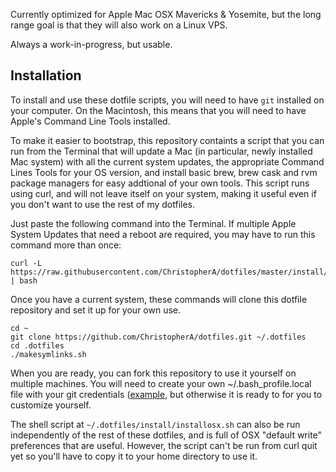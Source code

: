 Currently optimized for Apple Mac OSX Mavericks & Yosemite, but the long range goal is that they will also work on a Linux VPS.

Always a work-in-progress, but usable.

Installation
------------

To install and use these dotfile scripts, you will need to have `git` installed on your computer. On the Macintosh, this means that you will need to have Apple's Command Line Tools installed.

To make it easier to bootstrap, this repository containts a script that you can run from the Terminal that will update a Mac (in particular, newly installed Mac system) with all the current system updates, the appropriate Command Lines Tools for your OS version, and install basic brew, brew cask and rvm package managers for easy addtional of your own tools. This script runs using curl, and will not leave itself on your system, making it useful even if you don't want to use the rest of my dotfiles.

Just paste the following command into the Terminal. If multiple Apple System Updates that need a reboot are required, you may have to run this command more than once:

```
curl -L https://raw.githubusercontent.com/ChristopherA/dotfiles/master/install/allosxupdates.sh | bash
```
Once you have a current system, these commands will clone this dotfile repository and set it up for your own use. 

```
cd ~
git clone https://github.com/ChristopherA/dotfiles.git ~/.dotfiles
cd .dotfiles
./makesymlinks.sh
```
When you are ready, you can fork this repository to use it yourself on multiple machines. You will need to create your own ~/.bash_profile.local file with your git credentials ([example](https://gist.github.com/ChristopherA/503b172a5fcae5410492), but otherwise it is ready to for you to customize yourself.

The shell script at `~/.dotfiles/install/installosx.sh` can also be run independently of the rest of these dotfiles, and is full of OSX "default write" preferences that are useful. However, the script can't be run from curl quit yet so you'll have to copy it to your home directory to use it.


